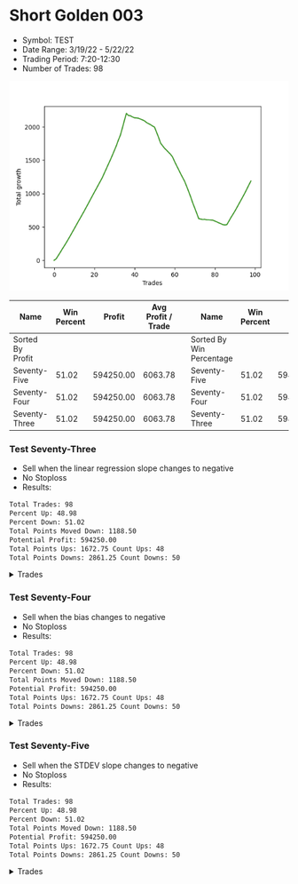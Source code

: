 # Short Golden 003 
- Symbol: TEST
- Date Range: 3/19/22 - 5/22/22
- Trading Period: 7:20-12:30
- Number of Trades: 98

![Plot](ShortGolden003TEST.png)

| Name | Win Percent | Profit | Avg Profit / Trade |     | Name | Win Percent | Profit | Avg Profit / Trade |
| ---- | ----------- | ------ | ------------------ | --- | ---- | ----------- | ------ | ------------------ |
| Sorted By <br> Profit | | | | | Sorted By <br> Win Percentage ||||
| Seventy-Five | 51.02 | 594250.00 | 6063.78 |     | Seventy-Five | 51.02 | 594250.00 | 6063.78 |
| Seventy-Four | 51.02 | 594250.00 | 6063.78 |     | Seventy-Four | 51.02 | 594250.00 | 6063.78 |
| Seventy-Three | 51.02 | 594250.00 | 6063.78 |     | Seventy-Three | 51.02 | 594250.00 | 6063.78 |

### Test Seventy-Three
* Sell when the linear regression slope changes to negative
* No Stoploss
* Results:
```
Total Trades: 98
Percent Up: 48.98
Percent Down: 51.02
Total Points Moved Down: 1188.50
Potential Profit: 594250.00
Total Points Ups: 1672.75 Count Ups: 48
Total Points Downs: 2861.25 Count Downs: 50
```

<details><summary>Trades</summary>

<code>In: 2022-06-24 07:00:00		Out: 2022-06-24 06:30:10		Total Position Time: 1410:10		Total Move Down: 21.25		Total to Date: 21.25</code> <br />
<code>In: 2022-06-24 07:38:00		Out: 2022-06-24 06:30:10		Total Position Time: 1372:10		Total Move Down: 47.00		Total to Date: 68.25</code> <br />
<code>In: 2022-06-24 07:53:00		Out: 2022-06-24 06:30:10		Total Position Time: 1357:10		Total Move Down: 46.75		Total to Date: 115.00</code> <br />
<code>In: 2022-06-24 07:57:00		Out: 2022-06-24 06:30:10		Total Position Time: 1353:10		Total Move Down: 50.50		Total to Date: 165.50</code> <br />
<code>In: 2022-06-24 08:16:00		Out: 2022-06-24 06:30:10		Total Position Time: 1334:10		Total Move Down: 47.50		Total to Date: 213.00</code> <br />
<code>In: 2022-06-24 08:28:00		Out: 2022-06-24 06:30:10		Total Position Time: 1322:10		Total Move Down: 48.50		Total to Date: 261.50</code> <br />
<code>In: 2022-06-24 08:36:00		Out: 2022-06-24 06:30:10		Total Position Time: 1314:10		Total Move Down: 50.50		Total to Date: 312.00</code> <br />
<code>In: 2022-06-24 08:51:00		Out: 2022-06-24 06:30:10		Total Position Time: 1299:10		Total Move Down: 52.00		Total to Date: 364.00</code> <br />
<code>In: 2022-06-24 08:53:00		Out: 2022-06-24 06:30:10		Total Position Time: 1297:10		Total Move Down: 54.00		Total to Date: 418.00</code> <br />
<code>In: 2022-06-24 08:59:00		Out: 2022-06-24 06:30:10		Total Position Time: 1291:10		Total Move Down: 53.00		Total to Date: 471.00</code> <br />
<code>In: 2022-06-24 09:23:00		Out: 2022-06-24 06:30:10		Total Position Time: 1267:10		Total Move Down: 53.75		Total to Date: 524.75</code> <br />
<code>In: 2022-06-24 09:25:00		Out: 2022-06-24 06:30:10		Total Position Time: 1265:10		Total Move Down: 54.50		Total to Date: 579.25</code> <br />
<code>In: 2022-06-24 09:29:00		Out: 2022-06-24 06:30:10		Total Position Time: 1261:10		Total Move Down: 52.00		Total to Date: 631.25</code> <br />
<code>In: 2022-06-24 09:47:00		Out: 2022-06-24 06:30:10		Total Position Time: 1243:10		Total Move Down: 53.75		Total to Date: 685.00</code> <br />
<code>In: 2022-06-24 09:53:00		Out: 2022-06-24 06:30:10		Total Position Time: 1237:10		Total Move Down: 52.75		Total to Date: 737.75</code> <br />
<code>In: 2022-06-24 10:25:00		Out: 2022-06-24 06:30:10		Total Position Time: 1205:10		Total Move Down: 56.25		Total to Date: 794.00</code> <br />
<code>In: 2022-06-24 10:27:00		Out: 2022-06-24 06:30:10		Total Position Time: 1203:10		Total Move Down: 55.00		Total to Date: 849.00</code> <br />
<code>In: 2022-06-24 10:35:00		Out: 2022-06-24 06:30:10		Total Position Time: 1195:10		Total Move Down: 57.00		Total to Date: 906.00</code> <br />
<code>In: 2022-06-24 10:37:00		Out: 2022-06-24 06:30:10		Total Position Time: 1193:10		Total Move Down: 55.50		Total to Date: 961.50</code> <br />
<code>In: 2022-06-24 10:50:00		Out: 2022-06-24 06:30:10		Total Position Time: 1180:10		Total Move Down: 56.00		Total to Date: 1017.50</code> <br />
<code>In: 2022-06-24 10:56:00		Out: 2022-06-24 06:30:10		Total Position Time: 1174:10		Total Move Down: 54.25		Total to Date: 1071.75</code> <br />
<code>In: 2022-06-24 11:14:00		Out: 2022-06-24 06:30:10		Total Position Time: 1156:10		Total Move Down: 56.00		Total to Date: 1127.75</code> <br />
<code>In: 2022-06-24 11:18:00		Out: 2022-06-24 06:30:10		Total Position Time: 1152:10		Total Move Down: 54.75		Total to Date: 1182.50</code> <br />
<code>In: 2022-06-24 11:22:00		Out: 2022-06-24 06:30:10		Total Position Time: 1148:10		Total Move Down: 55.50		Total to Date: 1238.00</code> <br />
<code>In: 2022-06-27 06:46:00		Out: 2022-06-24 06:30:10		Total Position Time: 1424:10		Total Move Down: 67.75		Total to Date: 1305.75</code> <br />
<code>In: 2022-06-27 07:00:00		Out: 2022-06-24 06:30:10		Total Position Time: 1410:10		Total Move Down: 65.00		Total to Date: 1370.75</code> <br />
<code>In: 2022-06-27 07:12:00		Out: 2022-06-24 06:30:10		Total Position Time: 1398:10		Total Move Down: 67.25		Total to Date: 1438.00</code> <br />
<code>In: 2022-06-27 07:19:00		Out: 2022-06-24 06:30:10		Total Position Time: 1391:10		Total Move Down: 65.50		Total to Date: 1503.50</code> <br />
<code>In: 2022-06-27 07:25:00		Out: 2022-06-24 06:30:10		Total Position Time: 1385:10		Total Move Down: 69.75		Total to Date: 1573.25</code> <br />
<code>In: 2022-06-27 07:31:00		Out: 2022-06-24 06:30:10		Total Position Time: 1379:10		Total Move Down: 71.25		Total to Date: 1644.50</code> <br />
<code>In: 2022-06-27 07:38:00		Out: 2022-06-24 06:30:10		Total Position Time: 1372:10		Total Move Down: 72.25		Total to Date: 1716.75</code> <br />
<code>In: 2022-06-27 09:03:00		Out: 2022-06-24 06:30:10		Total Position Time: 1287:10		Total Move Down: 83.75		Total to Date: 1800.50</code> <br />
<code>In: 2022-06-27 11:41:00		Out: 2022-06-24 06:30:10		Total Position Time: 1129:10		Total Move Down: 74.00		Total to Date: 1874.50</code> <br />
<code>In: 2022-06-28 06:46:00		Out: 2022-06-24 06:30:10		Total Position Time: 1424:10		Total Move Down: 107.00		Total to Date: 1981.50</code> <br />
<code>In: 2022-06-28 06:54:00		Out: 2022-06-24 06:30:10		Total Position Time: 1416:10		Total Move Down: 112.75		Total to Date: 2094.25</code> <br />
<code>In: 2022-06-28 06:57:00		Out: 2022-06-24 06:30:10		Total Position Time: 1413:10		Total Move Down: 106.50		Total to Date: 2200.75</code> <br />
<code>In: 2022-06-29 06:46:00		Out: 2022-06-24 06:30:10		Total Position Time: 1424:10		Total Move Down: -31.00		Total to Date: 2169.75</code> <br />
<code>In: 2022-06-29 07:16:00		Out: 2022-06-24 06:30:10		Total Position Time: 1394:10		Total Move Down: -4.50		Total to Date: 2165.25</code> <br />
<code>In: 2022-06-29 07:18:00		Out: 2022-06-24 06:30:10		Total Position Time: 1392:10		Total Move Down: -17.50		Total to Date: 2147.75</code> <br />
<code>In: 2022-06-29 07:39:00		Out: 2022-06-24 06:30:10		Total Position Time: 1371:10		Total Move Down: -12.50		Total to Date: 2135.25</code> <br />
<code>In: 2022-06-29 07:55:00		Out: 2022-06-24 06:30:10		Total Position Time: 1355:10		Total Move Down: -2.75		Total to Date: 2132.50</code> <br />
<code>In: 2022-06-29 07:58:00		Out: 2022-06-24 06:30:10		Total Position Time: 1352:10		Total Move Down: -4.50		Total to Date: 2128.00</code> <br />
<code>In: 2022-06-29 08:44:00		Out: 2022-06-24 06:30:10		Total Position Time: 1306:10		Total Move Down: -12.25		Total to Date: 2115.75</code> <br />
<code>In: 2022-06-29 08:58:00		Out: 2022-06-24 06:30:10		Total Position Time: 1292:10		Total Move Down: -12.25		Total to Date: 2103.50</code> <br />
<code>In: 2022-06-29 09:03:00		Out: 2022-06-24 06:30:10		Total Position Time: 1287:10		Total Move Down: -14.25		Total to Date: 2089.25</code> <br />
<code>In: 2022-06-29 10:14:00		Out: 2022-06-24 06:30:10		Total Position Time: 1216:10		Total Move Down: -25.00		Total to Date: 2064.25</code> <br />
<code>In: 2022-06-29 11:44:00		Out: 2022-06-24 06:30:10		Total Position Time: 1126:10		Total Move Down: -16.75		Total to Date: 2047.50</code> <br />
<code>In: 2022-06-29 12:01:00		Out: 2022-06-24 06:30:10		Total Position Time: 1109:10		Total Move Down: -15.25		Total to Date: 2032.25</code> <br />
<code>In: 2022-06-29 12:03:00		Out: 2022-06-24 06:30:10		Total Position Time: 1107:10		Total Move Down: -20.50		Total to Date: 2011.75</code> <br />
<code>In: 2022-06-29 12:13:00		Out: 2022-06-24 06:30:10		Total Position Time: 1097:10		Total Move Down: -15.50		Total to Date: 1996.25</code> <br />
<code>In: 2022-06-30 06:46:00		Out: 2022-06-24 06:30:10		Total Position Time: 1424:10		Total Move Down: -76.75		Total to Date: 1919.50</code> <br />
<code>In: 2022-06-30 06:52:00		Out: 2022-06-24 06:30:10		Total Position Time: 1418:10		Total Move Down: -76.25		Total to Date: 1843.25</code> <br />
<code>In: 2022-06-30 07:23:00		Out: 2022-06-24 06:30:10		Total Position Time: 1387:10		Total Move Down: -86.50		Total to Date: 1756.75</code> <br />
<code>In: 2022-06-30 10:15:00		Out: 2022-06-24 06:30:10		Total Position Time: 1215:10		Total Move Down: -39.75		Total to Date: 1717.00</code> <br />
<code>In: 2022-06-30 11:26:00		Out: 2022-06-24 06:30:10		Total Position Time: 1144:10		Total Move Down: -38.75		Total to Date: 1678.25</code> <br />
<code>In: 2022-06-30 11:33:00		Out: 2022-06-24 06:30:10		Total Position Time: 1137:10		Total Move Down: -29.25		Total to Date: 1649.00</code> <br />
<code>In: 2022-06-30 11:35:00		Out: 2022-06-24 06:30:10		Total Position Time: 1135:10		Total Move Down: -31.75		Total to Date: 1617.25</code> <br />
<code>In: 2022-07-01 07:01:00		Out: 2022-06-24 06:30:10		Total Position Time: 1409:10		Total Move Down: -30.00		Total to Date: 1587.25</code> <br />
<code>In: 2022-07-01 07:04:00		Out: 2022-06-24 06:30:10		Total Position Time: 1406:10		Total Move Down: -40.25		Total to Date: 1547.00</code> <br />
<code>In: 2022-07-01 08:01:00		Out: 2022-06-24 06:30:10		Total Position Time: 1349:10		Total Move Down: -67.50		Total to Date: 1479.50</code> <br />
<code>In: 2022-07-01 08:53:00		Out: 2022-06-24 06:30:10		Total Position Time: 1297:10		Total Move Down: -61.25		Total to Date: 1418.25</code> <br />
<code>In: 2022-07-01 09:47:00		Out: 2022-06-24 06:30:10		Total Position Time: 1243:10		Total Move Down: -59.00		Total to Date: 1359.25</code> <br />
<code>In: 2022-07-01 10:00:00		Out: 2022-06-24 06:30:10		Total Position Time: 1230:10		Total Move Down: -62.25		Total to Date: 1297.00</code> <br />
<code>In: 2022-07-01 10:19:00		Out: 2022-06-24 06:30:10		Total Position Time: 1211:10		Total Move Down: -57.50		Total to Date: 1239.50</code> <br />
<code>In: 2022-07-01 10:24:00		Out: 2022-06-24 06:30:10		Total Position Time: 1206:10		Total Move Down: -56.50		Total to Date: 1183.00</code> <br />
<code>In: 2022-07-05 06:46:00		Out: 2022-06-24 06:30:10		Total Position Time: 1424:10		Total Move Down: -74.50		Total to Date: 1108.50</code> <br />
<code>In: 2022-07-05 06:52:00		Out: 2022-06-24 06:30:10		Total Position Time: 1418:10		Total Move Down: -77.75		Total to Date: 1030.75</code> <br />
<code>In: 2022-07-05 07:01:00		Out: 2022-06-24 06:30:10		Total Position Time: 1409:10		Total Move Down: -80.75		Total to Date: 950.00</code> <br />
<code>In: 2022-07-05 07:05:00		Out: 2022-06-24 06:30:10		Total Position Time: 1405:10		Total Move Down: -87.75		Total to Date: 862.25</code> <br />
<code>In: 2022-07-05 07:47:00		Out: 2022-06-24 06:30:10		Total Position Time: 1363:10		Total Move Down: -77.00		Total to Date: 785.25</code> <br />
<code>In: 2022-07-05 08:36:00		Out: 2022-06-24 06:30:10		Total Position Time: 1314:10		Total Move Down: -79.25		Total to Date: 706.00</code> <br />
<code>In: 2022-07-05 08:38:00		Out: 2022-06-24 06:30:10		Total Position Time: 1312:10		Total Move Down: -81.50		Total to Date: 624.50</code> <br />
<code>In: 2022-07-06 06:47:00		Out: 2022-06-24 06:30:10		Total Position Time: 1423:10		Total Move Down: -7.00		Total to Date: 617.50</code> <br />
<code>In: 2022-07-06 07:02:00		Out: 2022-06-24 06:30:10		Total Position Time: 1408:10		Total Move Down: -6.00		Total to Date: 611.50</code> <br />
<code>In: 2022-07-06 07:06:00		Out: 2022-06-24 06:30:10		Total Position Time: 1404:10		Total Move Down: 2.25		Total to Date: 613.75</code> <br />
<code>In: 2022-07-06 07:15:00		Out: 2022-06-24 06:30:10		Total Position Time: 1395:10		Total Move Down: -7.50		Total to Date: 606.25</code> <br />
<code>In: 2022-07-06 07:36:00		Out: 2022-06-24 06:30:10		Total Position Time: 1374:10		Total Move Down: -0.50		Total to Date: 605.75</code> <br />
<code>In: 2022-07-06 07:39:00		Out: 2022-06-24 06:30:10		Total Position Time: 1371:10		Total Move Down: -1.75		Total to Date: 604.00</code> <br />
<code>In: 2022-07-06 07:49:00		Out: 2022-06-24 06:30:10		Total Position Time: 1361:10		Total Move Down: -2.75		Total to Date: 601.25</code> <br />
<code>In: 2022-07-06 09:19:00		Out: 2022-06-24 06:30:10		Total Position Time: 1271:10		Total Move Down: -12.75		Total to Date: 588.50</code> <br />
<code>In: 2022-07-06 09:23:00		Out: 2022-06-24 06:30:10		Total Position Time: 1267:10		Total Move Down: -12.75		Total to Date: 575.75</code> <br />
<code>In: 2022-07-06 09:34:00		Out: 2022-06-24 06:30:10		Total Position Time: 1256:10		Total Move Down: -14.50		Total to Date: 561.25</code> <br />
<code>In: 2022-07-06 09:42:00		Out: 2022-06-24 06:30:10		Total Position Time: 1248:10		Total Move Down: -11.75		Total to Date: 549.50</code> <br />
<code>In: 2022-07-06 09:53:00		Out: 2022-06-24 06:30:10		Total Position Time: 1237:10		Total Move Down: -14.75		Total to Date: 534.75</code> <br />
<code>In: 2022-07-06 11:21:00		Out: 2022-06-24 06:30:10		Total Position Time: 1149:10		Total Move Down: -4.50		Total to Date: 530.25</code> <br />
<code>In: 2022-07-06 11:28:00		Out: 2022-06-24 06:30:10		Total Position Time: 1142:10		Total Move Down: 3.50		Total to Date: 533.75</code> <br />
<code>In: 2022-07-07 06:54:00		Out: 2022-06-24 06:30:10		Total Position Time: 1416:10		Total Move Down: 51.25		Total to Date: 585.00</code> <br />
<code>In: 2022-07-07 06:59:00		Out: 2022-06-24 06:30:10		Total Position Time: 1411:10		Total Move Down: 54.00		Total to Date: 639.00</code> <br />
<code>In: 2022-07-07 07:02:00		Out: 2022-06-24 06:30:10		Total Position Time: 1408:10		Total Move Down: 47.25		Total to Date: 686.25</code> <br />
<code>In: 2022-07-07 07:46:00		Out: 2022-06-24 06:30:10		Total Position Time: 1364:10		Total Move Down: 49.50		Total to Date: 735.75</code> <br />
<code>In: 2022-07-07 08:24:00		Out: 2022-06-24 06:30:10		Total Position Time: 1326:10		Total Move Down: 53.75		Total to Date: 789.50</code> <br />
<code>In: 2022-07-07 08:28:00		Out: 2022-06-24 06:30:10		Total Position Time: 1322:10		Total Move Down: 55.00		Total to Date: 844.50</code> <br />
<code>In: 2022-07-07 08:31:00		Out: 2022-06-24 06:30:10		Total Position Time: 1319:10		Total Move Down: 54.00		Total to Date: 898.50</code> <br />
<code>In: 2022-07-07 08:37:00		Out: 2022-06-24 06:30:10		Total Position Time: 1313:10		Total Move Down: 54.75		Total to Date: 953.25</code> <br />
<code>In: 2022-07-07 08:41:00		Out: 2022-06-24 06:30:10		Total Position Time: 1309:10		Total Move Down: 56.25		Total to Date: 1009.50</code> <br />
<code>In: 2022-07-07 09:52:00		Out: 2022-06-24 06:30:10		Total Position Time: 1238:10		Total Move Down: 59.50		Total to Date: 1069.00</code> <br />
<code>In: 2022-07-07 10:08:00		Out: 2022-06-24 06:30:10		Total Position Time: 1222:10		Total Move Down: 61.00		Total to Date: 1130.00</code> <br />
<code>In: 2022-07-07 10:12:00		Out: 2022-06-24 06:30:10		Total Position Time: 1218:10		Total Move Down: 58.50		Total to Date: 1188.50</code> <br />


</details>

### Test Seventy-Four
* Sell when the bias changes to negative
* No Stoploss
* Results:
```
Total Trades: 98
Percent Up: 48.98
Percent Down: 51.02
Total Points Moved Down: 1188.50
Potential Profit: 594250.00
Total Points Ups: 1672.75 Count Ups: 48
Total Points Downs: 2861.25 Count Downs: 50
```

<details><summary>Trades</summary>

<code>In: 2022-06-24 07:00:00		Out: 2022-06-24 06:30:10		Total Position Time: 1410:10		Total Move Down: 21.25		Total to Date: 21.25</code> <br />
<code>In: 2022-06-24 07:38:00		Out: 2022-06-24 06:30:10		Total Position Time: 1372:10		Total Move Down: 47.00		Total to Date: 68.25</code> <br />
<code>In: 2022-06-24 07:53:00		Out: 2022-06-24 06:30:10		Total Position Time: 1357:10		Total Move Down: 46.75		Total to Date: 115.00</code> <br />
<code>In: 2022-06-24 07:57:00		Out: 2022-06-24 06:30:10		Total Position Time: 1353:10		Total Move Down: 50.50		Total to Date: 165.50</code> <br />
<code>In: 2022-06-24 08:16:00		Out: 2022-06-24 06:30:10		Total Position Time: 1334:10		Total Move Down: 47.50		Total to Date: 213.00</code> <br />
<code>In: 2022-06-24 08:28:00		Out: 2022-06-24 06:30:10		Total Position Time: 1322:10		Total Move Down: 48.50		Total to Date: 261.50</code> <br />
<code>In: 2022-06-24 08:36:00		Out: 2022-06-24 06:30:10		Total Position Time: 1314:10		Total Move Down: 50.50		Total to Date: 312.00</code> <br />
<code>In: 2022-06-24 08:51:00		Out: 2022-06-24 06:30:10		Total Position Time: 1299:10		Total Move Down: 52.00		Total to Date: 364.00</code> <br />
<code>In: 2022-06-24 08:53:00		Out: 2022-06-24 06:30:10		Total Position Time: 1297:10		Total Move Down: 54.00		Total to Date: 418.00</code> <br />
<code>In: 2022-06-24 08:59:00		Out: 2022-06-24 06:30:10		Total Position Time: 1291:10		Total Move Down: 53.00		Total to Date: 471.00</code> <br />
<code>In: 2022-06-24 09:23:00		Out: 2022-06-24 06:30:10		Total Position Time: 1267:10		Total Move Down: 53.75		Total to Date: 524.75</code> <br />
<code>In: 2022-06-24 09:25:00		Out: 2022-06-24 06:30:10		Total Position Time: 1265:10		Total Move Down: 54.50		Total to Date: 579.25</code> <br />
<code>In: 2022-06-24 09:29:00		Out: 2022-06-24 06:30:10		Total Position Time: 1261:10		Total Move Down: 52.00		Total to Date: 631.25</code> <br />
<code>In: 2022-06-24 09:47:00		Out: 2022-06-24 06:30:10		Total Position Time: 1243:10		Total Move Down: 53.75		Total to Date: 685.00</code> <br />
<code>In: 2022-06-24 09:53:00		Out: 2022-06-24 06:30:10		Total Position Time: 1237:10		Total Move Down: 52.75		Total to Date: 737.75</code> <br />
<code>In: 2022-06-24 10:25:00		Out: 2022-06-24 06:30:10		Total Position Time: 1205:10		Total Move Down: 56.25		Total to Date: 794.00</code> <br />
<code>In: 2022-06-24 10:27:00		Out: 2022-06-24 06:30:10		Total Position Time: 1203:10		Total Move Down: 55.00		Total to Date: 849.00</code> <br />
<code>In: 2022-06-24 10:35:00		Out: 2022-06-24 06:30:10		Total Position Time: 1195:10		Total Move Down: 57.00		Total to Date: 906.00</code> <br />
<code>In: 2022-06-24 10:37:00		Out: 2022-06-24 06:30:10		Total Position Time: 1193:10		Total Move Down: 55.50		Total to Date: 961.50</code> <br />
<code>In: 2022-06-24 10:50:00		Out: 2022-06-24 06:30:10		Total Position Time: 1180:10		Total Move Down: 56.00		Total to Date: 1017.50</code> <br />
<code>In: 2022-06-24 10:56:00		Out: 2022-06-24 06:30:10		Total Position Time: 1174:10		Total Move Down: 54.25		Total to Date: 1071.75</code> <br />
<code>In: 2022-06-24 11:14:00		Out: 2022-06-24 06:30:10		Total Position Time: 1156:10		Total Move Down: 56.00		Total to Date: 1127.75</code> <br />
<code>In: 2022-06-24 11:18:00		Out: 2022-06-24 06:30:10		Total Position Time: 1152:10		Total Move Down: 54.75		Total to Date: 1182.50</code> <br />
<code>In: 2022-06-24 11:22:00		Out: 2022-06-24 06:30:10		Total Position Time: 1148:10		Total Move Down: 55.50		Total to Date: 1238.00</code> <br />
<code>In: 2022-06-27 06:46:00		Out: 2022-06-24 06:30:10		Total Position Time: 1424:10		Total Move Down: 67.75		Total to Date: 1305.75</code> <br />
<code>In: 2022-06-27 07:00:00		Out: 2022-06-24 06:30:10		Total Position Time: 1410:10		Total Move Down: 65.00		Total to Date: 1370.75</code> <br />
<code>In: 2022-06-27 07:12:00		Out: 2022-06-24 06:30:10		Total Position Time: 1398:10		Total Move Down: 67.25		Total to Date: 1438.00</code> <br />
<code>In: 2022-06-27 07:19:00		Out: 2022-06-24 06:30:10		Total Position Time: 1391:10		Total Move Down: 65.50		Total to Date: 1503.50</code> <br />
<code>In: 2022-06-27 07:25:00		Out: 2022-06-24 06:30:10		Total Position Time: 1385:10		Total Move Down: 69.75		Total to Date: 1573.25</code> <br />
<code>In: 2022-06-27 07:31:00		Out: 2022-06-24 06:30:10		Total Position Time: 1379:10		Total Move Down: 71.25		Total to Date: 1644.50</code> <br />
<code>In: 2022-06-27 07:38:00		Out: 2022-06-24 06:30:10		Total Position Time: 1372:10		Total Move Down: 72.25		Total to Date: 1716.75</code> <br />
<code>In: 2022-06-27 09:03:00		Out: 2022-06-24 06:30:10		Total Position Time: 1287:10		Total Move Down: 83.75		Total to Date: 1800.50</code> <br />
<code>In: 2022-06-27 11:41:00		Out: 2022-06-24 06:30:10		Total Position Time: 1129:10		Total Move Down: 74.00		Total to Date: 1874.50</code> <br />
<code>In: 2022-06-28 06:46:00		Out: 2022-06-24 06:30:10		Total Position Time: 1424:10		Total Move Down: 107.00		Total to Date: 1981.50</code> <br />
<code>In: 2022-06-28 06:54:00		Out: 2022-06-24 06:30:10		Total Position Time: 1416:10		Total Move Down: 112.75		Total to Date: 2094.25</code> <br />
<code>In: 2022-06-28 06:57:00		Out: 2022-06-24 06:30:10		Total Position Time: 1413:10		Total Move Down: 106.50		Total to Date: 2200.75</code> <br />
<code>In: 2022-06-29 06:46:00		Out: 2022-06-24 06:30:10		Total Position Time: 1424:10		Total Move Down: -31.00		Total to Date: 2169.75</code> <br />
<code>In: 2022-06-29 07:16:00		Out: 2022-06-24 06:30:10		Total Position Time: 1394:10		Total Move Down: -4.50		Total to Date: 2165.25</code> <br />
<code>In: 2022-06-29 07:18:00		Out: 2022-06-24 06:30:10		Total Position Time: 1392:10		Total Move Down: -17.50		Total to Date: 2147.75</code> <br />
<code>In: 2022-06-29 07:39:00		Out: 2022-06-24 06:30:10		Total Position Time: 1371:10		Total Move Down: -12.50		Total to Date: 2135.25</code> <br />
<code>In: 2022-06-29 07:55:00		Out: 2022-06-24 06:30:10		Total Position Time: 1355:10		Total Move Down: -2.75		Total to Date: 2132.50</code> <br />
<code>In: 2022-06-29 07:58:00		Out: 2022-06-24 06:30:10		Total Position Time: 1352:10		Total Move Down: -4.50		Total to Date: 2128.00</code> <br />
<code>In: 2022-06-29 08:44:00		Out: 2022-06-24 06:30:10		Total Position Time: 1306:10		Total Move Down: -12.25		Total to Date: 2115.75</code> <br />
<code>In: 2022-06-29 08:58:00		Out: 2022-06-24 06:30:10		Total Position Time: 1292:10		Total Move Down: -12.25		Total to Date: 2103.50</code> <br />
<code>In: 2022-06-29 09:03:00		Out: 2022-06-24 06:30:10		Total Position Time: 1287:10		Total Move Down: -14.25		Total to Date: 2089.25</code> <br />
<code>In: 2022-06-29 10:14:00		Out: 2022-06-24 06:30:10		Total Position Time: 1216:10		Total Move Down: -25.00		Total to Date: 2064.25</code> <br />
<code>In: 2022-06-29 11:44:00		Out: 2022-06-24 06:30:10		Total Position Time: 1126:10		Total Move Down: -16.75		Total to Date: 2047.50</code> <br />
<code>In: 2022-06-29 12:01:00		Out: 2022-06-24 06:30:10		Total Position Time: 1109:10		Total Move Down: -15.25		Total to Date: 2032.25</code> <br />
<code>In: 2022-06-29 12:03:00		Out: 2022-06-24 06:30:10		Total Position Time: 1107:10		Total Move Down: -20.50		Total to Date: 2011.75</code> <br />
<code>In: 2022-06-29 12:13:00		Out: 2022-06-24 06:30:10		Total Position Time: 1097:10		Total Move Down: -15.50		Total to Date: 1996.25</code> <br />
<code>In: 2022-06-30 06:46:00		Out: 2022-06-24 06:30:10		Total Position Time: 1424:10		Total Move Down: -76.75		Total to Date: 1919.50</code> <br />
<code>In: 2022-06-30 06:52:00		Out: 2022-06-24 06:30:10		Total Position Time: 1418:10		Total Move Down: -76.25		Total to Date: 1843.25</code> <br />
<code>In: 2022-06-30 07:23:00		Out: 2022-06-24 06:30:10		Total Position Time: 1387:10		Total Move Down: -86.50		Total to Date: 1756.75</code> <br />
<code>In: 2022-06-30 10:15:00		Out: 2022-06-24 06:30:10		Total Position Time: 1215:10		Total Move Down: -39.75		Total to Date: 1717.00</code> <br />
<code>In: 2022-06-30 11:26:00		Out: 2022-06-24 06:30:10		Total Position Time: 1144:10		Total Move Down: -38.75		Total to Date: 1678.25</code> <br />
<code>In: 2022-06-30 11:33:00		Out: 2022-06-24 06:30:10		Total Position Time: 1137:10		Total Move Down: -29.25		Total to Date: 1649.00</code> <br />
<code>In: 2022-06-30 11:35:00		Out: 2022-06-24 06:30:10		Total Position Time: 1135:10		Total Move Down: -31.75		Total to Date: 1617.25</code> <br />
<code>In: 2022-07-01 07:01:00		Out: 2022-06-24 06:30:10		Total Position Time: 1409:10		Total Move Down: -30.00		Total to Date: 1587.25</code> <br />
<code>In: 2022-07-01 07:04:00		Out: 2022-06-24 06:30:10		Total Position Time: 1406:10		Total Move Down: -40.25		Total to Date: 1547.00</code> <br />
<code>In: 2022-07-01 08:01:00		Out: 2022-06-24 06:30:10		Total Position Time: 1349:10		Total Move Down: -67.50		Total to Date: 1479.50</code> <br />
<code>In: 2022-07-01 08:53:00		Out: 2022-06-24 06:30:10		Total Position Time: 1297:10		Total Move Down: -61.25		Total to Date: 1418.25</code> <br />
<code>In: 2022-07-01 09:47:00		Out: 2022-06-24 06:30:10		Total Position Time: 1243:10		Total Move Down: -59.00		Total to Date: 1359.25</code> <br />
<code>In: 2022-07-01 10:00:00		Out: 2022-06-24 06:30:10		Total Position Time: 1230:10		Total Move Down: -62.25		Total to Date: 1297.00</code> <br />
<code>In: 2022-07-01 10:19:00		Out: 2022-06-24 06:30:10		Total Position Time: 1211:10		Total Move Down: -57.50		Total to Date: 1239.50</code> <br />
<code>In: 2022-07-01 10:24:00		Out: 2022-06-24 06:30:10		Total Position Time: 1206:10		Total Move Down: -56.50		Total to Date: 1183.00</code> <br />
<code>In: 2022-07-05 06:46:00		Out: 2022-06-24 06:30:10		Total Position Time: 1424:10		Total Move Down: -74.50		Total to Date: 1108.50</code> <br />
<code>In: 2022-07-05 06:52:00		Out: 2022-06-24 06:30:10		Total Position Time: 1418:10		Total Move Down: -77.75		Total to Date: 1030.75</code> <br />
<code>In: 2022-07-05 07:01:00		Out: 2022-06-24 06:30:10		Total Position Time: 1409:10		Total Move Down: -80.75		Total to Date: 950.00</code> <br />
<code>In: 2022-07-05 07:05:00		Out: 2022-06-24 06:30:10		Total Position Time: 1405:10		Total Move Down: -87.75		Total to Date: 862.25</code> <br />
<code>In: 2022-07-05 07:47:00		Out: 2022-06-24 06:30:10		Total Position Time: 1363:10		Total Move Down: -77.00		Total to Date: 785.25</code> <br />
<code>In: 2022-07-05 08:36:00		Out: 2022-06-24 06:30:10		Total Position Time: 1314:10		Total Move Down: -79.25		Total to Date: 706.00</code> <br />
<code>In: 2022-07-05 08:38:00		Out: 2022-06-24 06:30:10		Total Position Time: 1312:10		Total Move Down: -81.50		Total to Date: 624.50</code> <br />
<code>In: 2022-07-06 06:47:00		Out: 2022-06-24 06:30:10		Total Position Time: 1423:10		Total Move Down: -7.00		Total to Date: 617.50</code> <br />
<code>In: 2022-07-06 07:02:00		Out: 2022-06-24 06:30:10		Total Position Time: 1408:10		Total Move Down: -6.00		Total to Date: 611.50</code> <br />
<code>In: 2022-07-06 07:06:00		Out: 2022-06-24 06:30:10		Total Position Time: 1404:10		Total Move Down: 2.25		Total to Date: 613.75</code> <br />
<code>In: 2022-07-06 07:15:00		Out: 2022-06-24 06:30:10		Total Position Time: 1395:10		Total Move Down: -7.50		Total to Date: 606.25</code> <br />
<code>In: 2022-07-06 07:36:00		Out: 2022-06-24 06:30:10		Total Position Time: 1374:10		Total Move Down: -0.50		Total to Date: 605.75</code> <br />
<code>In: 2022-07-06 07:39:00		Out: 2022-06-24 06:30:10		Total Position Time: 1371:10		Total Move Down: -1.75		Total to Date: 604.00</code> <br />
<code>In: 2022-07-06 07:49:00		Out: 2022-06-24 06:30:10		Total Position Time: 1361:10		Total Move Down: -2.75		Total to Date: 601.25</code> <br />
<code>In: 2022-07-06 09:19:00		Out: 2022-06-24 06:30:10		Total Position Time: 1271:10		Total Move Down: -12.75		Total to Date: 588.50</code> <br />
<code>In: 2022-07-06 09:23:00		Out: 2022-06-24 06:30:10		Total Position Time: 1267:10		Total Move Down: -12.75		Total to Date: 575.75</code> <br />
<code>In: 2022-07-06 09:34:00		Out: 2022-06-24 06:30:10		Total Position Time: 1256:10		Total Move Down: -14.50		Total to Date: 561.25</code> <br />
<code>In: 2022-07-06 09:42:00		Out: 2022-06-24 06:30:10		Total Position Time: 1248:10		Total Move Down: -11.75		Total to Date: 549.50</code> <br />
<code>In: 2022-07-06 09:53:00		Out: 2022-06-24 06:30:10		Total Position Time: 1237:10		Total Move Down: -14.75		Total to Date: 534.75</code> <br />
<code>In: 2022-07-06 11:21:00		Out: 2022-06-24 06:30:10		Total Position Time: 1149:10		Total Move Down: -4.50		Total to Date: 530.25</code> <br />
<code>In: 2022-07-06 11:28:00		Out: 2022-06-24 06:30:10		Total Position Time: 1142:10		Total Move Down: 3.50		Total to Date: 533.75</code> <br />
<code>In: 2022-07-07 06:54:00		Out: 2022-06-24 06:30:10		Total Position Time: 1416:10		Total Move Down: 51.25		Total to Date: 585.00</code> <br />
<code>In: 2022-07-07 06:59:00		Out: 2022-06-24 06:30:10		Total Position Time: 1411:10		Total Move Down: 54.00		Total to Date: 639.00</code> <br />
<code>In: 2022-07-07 07:02:00		Out: 2022-06-24 06:30:10		Total Position Time: 1408:10		Total Move Down: 47.25		Total to Date: 686.25</code> <br />
<code>In: 2022-07-07 07:46:00		Out: 2022-06-24 06:30:10		Total Position Time: 1364:10		Total Move Down: 49.50		Total to Date: 735.75</code> <br />
<code>In: 2022-07-07 08:24:00		Out: 2022-06-24 06:30:10		Total Position Time: 1326:10		Total Move Down: 53.75		Total to Date: 789.50</code> <br />
<code>In: 2022-07-07 08:28:00		Out: 2022-06-24 06:30:10		Total Position Time: 1322:10		Total Move Down: 55.00		Total to Date: 844.50</code> <br />
<code>In: 2022-07-07 08:31:00		Out: 2022-06-24 06:30:10		Total Position Time: 1319:10		Total Move Down: 54.00		Total to Date: 898.50</code> <br />
<code>In: 2022-07-07 08:37:00		Out: 2022-06-24 06:30:10		Total Position Time: 1313:10		Total Move Down: 54.75		Total to Date: 953.25</code> <br />
<code>In: 2022-07-07 08:41:00		Out: 2022-06-24 06:30:10		Total Position Time: 1309:10		Total Move Down: 56.25		Total to Date: 1009.50</code> <br />
<code>In: 2022-07-07 09:52:00		Out: 2022-06-24 06:30:10		Total Position Time: 1238:10		Total Move Down: 59.50		Total to Date: 1069.00</code> <br />
<code>In: 2022-07-07 10:08:00		Out: 2022-06-24 06:30:10		Total Position Time: 1222:10		Total Move Down: 61.00		Total to Date: 1130.00</code> <br />
<code>In: 2022-07-07 10:12:00		Out: 2022-06-24 06:30:10		Total Position Time: 1218:10		Total Move Down: 58.50		Total to Date: 1188.50</code> <br />


</details>

### Test Seventy-Five
* Sell when the STDEV slope changes to negative
* No Stoploss
* Results:
```
Total Trades: 98
Percent Up: 48.98
Percent Down: 51.02
Total Points Moved Down: 1188.50
Potential Profit: 594250.00
Total Points Ups: 1672.75 Count Ups: 48
Total Points Downs: 2861.25 Count Downs: 50
```

<details><summary>Trades</summary>

<code>In: 2022-06-24 07:00:00		Out: 2022-06-24 06:30:10		Total Position Time: 1410:10		Total Move Down: 21.25		Total to Date: 21.25</code> <br />
<code>In: 2022-06-24 07:38:00		Out: 2022-06-24 06:30:10		Total Position Time: 1372:10		Total Move Down: 47.00		Total to Date: 68.25</code> <br />
<code>In: 2022-06-24 07:53:00		Out: 2022-06-24 06:30:10		Total Position Time: 1357:10		Total Move Down: 46.75		Total to Date: 115.00</code> <br />
<code>In: 2022-06-24 07:57:00		Out: 2022-06-24 06:30:10		Total Position Time: 1353:10		Total Move Down: 50.50		Total to Date: 165.50</code> <br />
<code>In: 2022-06-24 08:16:00		Out: 2022-06-24 06:30:10		Total Position Time: 1334:10		Total Move Down: 47.50		Total to Date: 213.00</code> <br />
<code>In: 2022-06-24 08:28:00		Out: 2022-06-24 06:30:10		Total Position Time: 1322:10		Total Move Down: 48.50		Total to Date: 261.50</code> <br />
<code>In: 2022-06-24 08:36:00		Out: 2022-06-24 06:30:10		Total Position Time: 1314:10		Total Move Down: 50.50		Total to Date: 312.00</code> <br />
<code>In: 2022-06-24 08:51:00		Out: 2022-06-24 06:30:10		Total Position Time: 1299:10		Total Move Down: 52.00		Total to Date: 364.00</code> <br />
<code>In: 2022-06-24 08:53:00		Out: 2022-06-24 06:30:10		Total Position Time: 1297:10		Total Move Down: 54.00		Total to Date: 418.00</code> <br />
<code>In: 2022-06-24 08:59:00		Out: 2022-06-24 06:30:10		Total Position Time: 1291:10		Total Move Down: 53.00		Total to Date: 471.00</code> <br />
<code>In: 2022-06-24 09:23:00		Out: 2022-06-24 06:30:10		Total Position Time: 1267:10		Total Move Down: 53.75		Total to Date: 524.75</code> <br />
<code>In: 2022-06-24 09:25:00		Out: 2022-06-24 06:30:10		Total Position Time: 1265:10		Total Move Down: 54.50		Total to Date: 579.25</code> <br />
<code>In: 2022-06-24 09:29:00		Out: 2022-06-24 06:30:10		Total Position Time: 1261:10		Total Move Down: 52.00		Total to Date: 631.25</code> <br />
<code>In: 2022-06-24 09:47:00		Out: 2022-06-24 06:30:10		Total Position Time: 1243:10		Total Move Down: 53.75		Total to Date: 685.00</code> <br />
<code>In: 2022-06-24 09:53:00		Out: 2022-06-24 06:30:10		Total Position Time: 1237:10		Total Move Down: 52.75		Total to Date: 737.75</code> <br />
<code>In: 2022-06-24 10:25:00		Out: 2022-06-24 06:30:10		Total Position Time: 1205:10		Total Move Down: 56.25		Total to Date: 794.00</code> <br />
<code>In: 2022-06-24 10:27:00		Out: 2022-06-24 06:30:10		Total Position Time: 1203:10		Total Move Down: 55.00		Total to Date: 849.00</code> <br />
<code>In: 2022-06-24 10:35:00		Out: 2022-06-24 06:30:10		Total Position Time: 1195:10		Total Move Down: 57.00		Total to Date: 906.00</code> <br />
<code>In: 2022-06-24 10:37:00		Out: 2022-06-24 06:30:10		Total Position Time: 1193:10		Total Move Down: 55.50		Total to Date: 961.50</code> <br />
<code>In: 2022-06-24 10:50:00		Out: 2022-06-24 06:30:10		Total Position Time: 1180:10		Total Move Down: 56.00		Total to Date: 1017.50</code> <br />
<code>In: 2022-06-24 10:56:00		Out: 2022-06-24 06:30:10		Total Position Time: 1174:10		Total Move Down: 54.25		Total to Date: 1071.75</code> <br />
<code>In: 2022-06-24 11:14:00		Out: 2022-06-24 06:30:10		Total Position Time: 1156:10		Total Move Down: 56.00		Total to Date: 1127.75</code> <br />
<code>In: 2022-06-24 11:18:00		Out: 2022-06-24 06:30:10		Total Position Time: 1152:10		Total Move Down: 54.75		Total to Date: 1182.50</code> <br />
<code>In: 2022-06-24 11:22:00		Out: 2022-06-24 06:30:10		Total Position Time: 1148:10		Total Move Down: 55.50		Total to Date: 1238.00</code> <br />
<code>In: 2022-06-27 06:46:00		Out: 2022-06-24 06:30:10		Total Position Time: 1424:10		Total Move Down: 67.75		Total to Date: 1305.75</code> <br />
<code>In: 2022-06-27 07:00:00		Out: 2022-06-24 06:30:10		Total Position Time: 1410:10		Total Move Down: 65.00		Total to Date: 1370.75</code> <br />
<code>In: 2022-06-27 07:12:00		Out: 2022-06-24 06:30:10		Total Position Time: 1398:10		Total Move Down: 67.25		Total to Date: 1438.00</code> <br />
<code>In: 2022-06-27 07:19:00		Out: 2022-06-24 06:30:10		Total Position Time: 1391:10		Total Move Down: 65.50		Total to Date: 1503.50</code> <br />
<code>In: 2022-06-27 07:25:00		Out: 2022-06-24 06:30:10		Total Position Time: 1385:10		Total Move Down: 69.75		Total to Date: 1573.25</code> <br />
<code>In: 2022-06-27 07:31:00		Out: 2022-06-24 06:30:10		Total Position Time: 1379:10		Total Move Down: 71.25		Total to Date: 1644.50</code> <br />
<code>In: 2022-06-27 07:38:00		Out: 2022-06-24 06:30:10		Total Position Time: 1372:10		Total Move Down: 72.25		Total to Date: 1716.75</code> <br />
<code>In: 2022-06-27 09:03:00		Out: 2022-06-24 06:30:10		Total Position Time: 1287:10		Total Move Down: 83.75		Total to Date: 1800.50</code> <br />
<code>In: 2022-06-27 11:41:00		Out: 2022-06-24 06:30:10		Total Position Time: 1129:10		Total Move Down: 74.00		Total to Date: 1874.50</code> <br />
<code>In: 2022-06-28 06:46:00		Out: 2022-06-24 06:30:10		Total Position Time: 1424:10		Total Move Down: 107.00		Total to Date: 1981.50</code> <br />
<code>In: 2022-06-28 06:54:00		Out: 2022-06-24 06:30:10		Total Position Time: 1416:10		Total Move Down: 112.75		Total to Date: 2094.25</code> <br />
<code>In: 2022-06-28 06:57:00		Out: 2022-06-24 06:30:10		Total Position Time: 1413:10		Total Move Down: 106.50		Total to Date: 2200.75</code> <br />
<code>In: 2022-06-29 06:46:00		Out: 2022-06-24 06:30:10		Total Position Time: 1424:10		Total Move Down: -31.00		Total to Date: 2169.75</code> <br />
<code>In: 2022-06-29 07:16:00		Out: 2022-06-24 06:30:10		Total Position Time: 1394:10		Total Move Down: -4.50		Total to Date: 2165.25</code> <br />
<code>In: 2022-06-29 07:18:00		Out: 2022-06-24 06:30:10		Total Position Time: 1392:10		Total Move Down: -17.50		Total to Date: 2147.75</code> <br />
<code>In: 2022-06-29 07:39:00		Out: 2022-06-24 06:30:10		Total Position Time: 1371:10		Total Move Down: -12.50		Total to Date: 2135.25</code> <br />
<code>In: 2022-06-29 07:55:00		Out: 2022-06-24 06:30:10		Total Position Time: 1355:10		Total Move Down: -2.75		Total to Date: 2132.50</code> <br />
<code>In: 2022-06-29 07:58:00		Out: 2022-06-24 06:30:10		Total Position Time: 1352:10		Total Move Down: -4.50		Total to Date: 2128.00</code> <br />
<code>In: 2022-06-29 08:44:00		Out: 2022-06-24 06:30:10		Total Position Time: 1306:10		Total Move Down: -12.25		Total to Date: 2115.75</code> <br />
<code>In: 2022-06-29 08:58:00		Out: 2022-06-24 06:30:10		Total Position Time: 1292:10		Total Move Down: -12.25		Total to Date: 2103.50</code> <br />
<code>In: 2022-06-29 09:03:00		Out: 2022-06-24 06:30:10		Total Position Time: 1287:10		Total Move Down: -14.25		Total to Date: 2089.25</code> <br />
<code>In: 2022-06-29 10:14:00		Out: 2022-06-24 06:30:10		Total Position Time: 1216:10		Total Move Down: -25.00		Total to Date: 2064.25</code> <br />
<code>In: 2022-06-29 11:44:00		Out: 2022-06-24 06:30:10		Total Position Time: 1126:10		Total Move Down: -16.75		Total to Date: 2047.50</code> <br />
<code>In: 2022-06-29 12:01:00		Out: 2022-06-24 06:30:10		Total Position Time: 1109:10		Total Move Down: -15.25		Total to Date: 2032.25</code> <br />
<code>In: 2022-06-29 12:03:00		Out: 2022-06-24 06:30:10		Total Position Time: 1107:10		Total Move Down: -20.50		Total to Date: 2011.75</code> <br />
<code>In: 2022-06-29 12:13:00		Out: 2022-06-24 06:30:10		Total Position Time: 1097:10		Total Move Down: -15.50		Total to Date: 1996.25</code> <br />
<code>In: 2022-06-30 06:46:00		Out: 2022-06-24 06:30:10		Total Position Time: 1424:10		Total Move Down: -76.75		Total to Date: 1919.50</code> <br />
<code>In: 2022-06-30 06:52:00		Out: 2022-06-24 06:30:10		Total Position Time: 1418:10		Total Move Down: -76.25		Total to Date: 1843.25</code> <br />
<code>In: 2022-06-30 07:23:00		Out: 2022-06-24 06:30:10		Total Position Time: 1387:10		Total Move Down: -86.50		Total to Date: 1756.75</code> <br />
<code>In: 2022-06-30 10:15:00		Out: 2022-06-24 06:30:10		Total Position Time: 1215:10		Total Move Down: -39.75		Total to Date: 1717.00</code> <br />
<code>In: 2022-06-30 11:26:00		Out: 2022-06-24 06:30:10		Total Position Time: 1144:10		Total Move Down: -38.75		Total to Date: 1678.25</code> <br />
<code>In: 2022-06-30 11:33:00		Out: 2022-06-24 06:30:10		Total Position Time: 1137:10		Total Move Down: -29.25		Total to Date: 1649.00</code> <br />
<code>In: 2022-06-30 11:35:00		Out: 2022-06-24 06:30:10		Total Position Time: 1135:10		Total Move Down: -31.75		Total to Date: 1617.25</code> <br />
<code>In: 2022-07-01 07:01:00		Out: 2022-06-24 06:30:10		Total Position Time: 1409:10		Total Move Down: -30.00		Total to Date: 1587.25</code> <br />
<code>In: 2022-07-01 07:04:00		Out: 2022-06-24 06:30:10		Total Position Time: 1406:10		Total Move Down: -40.25		Total to Date: 1547.00</code> <br />
<code>In: 2022-07-01 08:01:00		Out: 2022-06-24 06:30:10		Total Position Time: 1349:10		Total Move Down: -67.50		Total to Date: 1479.50</code> <br />
<code>In: 2022-07-01 08:53:00		Out: 2022-06-24 06:30:10		Total Position Time: 1297:10		Total Move Down: -61.25		Total to Date: 1418.25</code> <br />
<code>In: 2022-07-01 09:47:00		Out: 2022-06-24 06:30:10		Total Position Time: 1243:10		Total Move Down: -59.00		Total to Date: 1359.25</code> <br />
<code>In: 2022-07-01 10:00:00		Out: 2022-06-24 06:30:10		Total Position Time: 1230:10		Total Move Down: -62.25		Total to Date: 1297.00</code> <br />
<code>In: 2022-07-01 10:19:00		Out: 2022-06-24 06:30:10		Total Position Time: 1211:10		Total Move Down: -57.50		Total to Date: 1239.50</code> <br />
<code>In: 2022-07-01 10:24:00		Out: 2022-06-24 06:30:10		Total Position Time: 1206:10		Total Move Down: -56.50		Total to Date: 1183.00</code> <br />
<code>In: 2022-07-05 06:46:00		Out: 2022-06-24 06:30:10		Total Position Time: 1424:10		Total Move Down: -74.50		Total to Date: 1108.50</code> <br />
<code>In: 2022-07-05 06:52:00		Out: 2022-06-24 06:30:10		Total Position Time: 1418:10		Total Move Down: -77.75		Total to Date: 1030.75</code> <br />
<code>In: 2022-07-05 07:01:00		Out: 2022-06-24 06:30:10		Total Position Time: 1409:10		Total Move Down: -80.75		Total to Date: 950.00</code> <br />
<code>In: 2022-07-05 07:05:00		Out: 2022-06-24 06:30:10		Total Position Time: 1405:10		Total Move Down: -87.75		Total to Date: 862.25</code> <br />
<code>In: 2022-07-05 07:47:00		Out: 2022-06-24 06:30:10		Total Position Time: 1363:10		Total Move Down: -77.00		Total to Date: 785.25</code> <br />
<code>In: 2022-07-05 08:36:00		Out: 2022-06-24 06:30:10		Total Position Time: 1314:10		Total Move Down: -79.25		Total to Date: 706.00</code> <br />
<code>In: 2022-07-05 08:38:00		Out: 2022-06-24 06:30:10		Total Position Time: 1312:10		Total Move Down: -81.50		Total to Date: 624.50</code> <br />
<code>In: 2022-07-06 06:47:00		Out: 2022-06-24 06:30:10		Total Position Time: 1423:10		Total Move Down: -7.00		Total to Date: 617.50</code> <br />
<code>In: 2022-07-06 07:02:00		Out: 2022-06-24 06:30:10		Total Position Time: 1408:10		Total Move Down: -6.00		Total to Date: 611.50</code> <br />
<code>In: 2022-07-06 07:06:00		Out: 2022-06-24 06:30:10		Total Position Time: 1404:10		Total Move Down: 2.25		Total to Date: 613.75</code> <br />
<code>In: 2022-07-06 07:15:00		Out: 2022-06-24 06:30:10		Total Position Time: 1395:10		Total Move Down: -7.50		Total to Date: 606.25</code> <br />
<code>In: 2022-07-06 07:36:00		Out: 2022-06-24 06:30:10		Total Position Time: 1374:10		Total Move Down: -0.50		Total to Date: 605.75</code> <br />
<code>In: 2022-07-06 07:39:00		Out: 2022-06-24 06:30:10		Total Position Time: 1371:10		Total Move Down: -1.75		Total to Date: 604.00</code> <br />
<code>In: 2022-07-06 07:49:00		Out: 2022-06-24 06:30:10		Total Position Time: 1361:10		Total Move Down: -2.75		Total to Date: 601.25</code> <br />
<code>In: 2022-07-06 09:19:00		Out: 2022-06-24 06:30:10		Total Position Time: 1271:10		Total Move Down: -12.75		Total to Date: 588.50</code> <br />
<code>In: 2022-07-06 09:23:00		Out: 2022-06-24 06:30:10		Total Position Time: 1267:10		Total Move Down: -12.75		Total to Date: 575.75</code> <br />
<code>In: 2022-07-06 09:34:00		Out: 2022-06-24 06:30:10		Total Position Time: 1256:10		Total Move Down: -14.50		Total to Date: 561.25</code> <br />
<code>In: 2022-07-06 09:42:00		Out: 2022-06-24 06:30:10		Total Position Time: 1248:10		Total Move Down: -11.75		Total to Date: 549.50</code> <br />
<code>In: 2022-07-06 09:53:00		Out: 2022-06-24 06:30:10		Total Position Time: 1237:10		Total Move Down: -14.75		Total to Date: 534.75</code> <br />
<code>In: 2022-07-06 11:21:00		Out: 2022-06-24 06:30:10		Total Position Time: 1149:10		Total Move Down: -4.50		Total to Date: 530.25</code> <br />
<code>In: 2022-07-06 11:28:00		Out: 2022-06-24 06:30:10		Total Position Time: 1142:10		Total Move Down: 3.50		Total to Date: 533.75</code> <br />
<code>In: 2022-07-07 06:54:00		Out: 2022-06-24 06:30:10		Total Position Time: 1416:10		Total Move Down: 51.25		Total to Date: 585.00</code> <br />
<code>In: 2022-07-07 06:59:00		Out: 2022-06-24 06:30:10		Total Position Time: 1411:10		Total Move Down: 54.00		Total to Date: 639.00</code> <br />
<code>In: 2022-07-07 07:02:00		Out: 2022-06-24 06:30:10		Total Position Time: 1408:10		Total Move Down: 47.25		Total to Date: 686.25</code> <br />
<code>In: 2022-07-07 07:46:00		Out: 2022-06-24 06:30:10		Total Position Time: 1364:10		Total Move Down: 49.50		Total to Date: 735.75</code> <br />
<code>In: 2022-07-07 08:24:00		Out: 2022-06-24 06:30:10		Total Position Time: 1326:10		Total Move Down: 53.75		Total to Date: 789.50</code> <br />
<code>In: 2022-07-07 08:28:00		Out: 2022-06-24 06:30:10		Total Position Time: 1322:10		Total Move Down: 55.00		Total to Date: 844.50</code> <br />
<code>In: 2022-07-07 08:31:00		Out: 2022-06-24 06:30:10		Total Position Time: 1319:10		Total Move Down: 54.00		Total to Date: 898.50</code> <br />
<code>In: 2022-07-07 08:37:00		Out: 2022-06-24 06:30:10		Total Position Time: 1313:10		Total Move Down: 54.75		Total to Date: 953.25</code> <br />
<code>In: 2022-07-07 08:41:00		Out: 2022-06-24 06:30:10		Total Position Time: 1309:10		Total Move Down: 56.25		Total to Date: 1009.50</code> <br />
<code>In: 2022-07-07 09:52:00		Out: 2022-06-24 06:30:10		Total Position Time: 1238:10		Total Move Down: 59.50		Total to Date: 1069.00</code> <br />
<code>In: 2022-07-07 10:08:00		Out: 2022-06-24 06:30:10		Total Position Time: 1222:10		Total Move Down: 61.00		Total to Date: 1130.00</code> <br />
<code>In: 2022-07-07 10:12:00		Out: 2022-06-24 06:30:10		Total Position Time: 1218:10		Total Move Down: 58.50		Total to Date: 1188.50</code> <br />


</details>